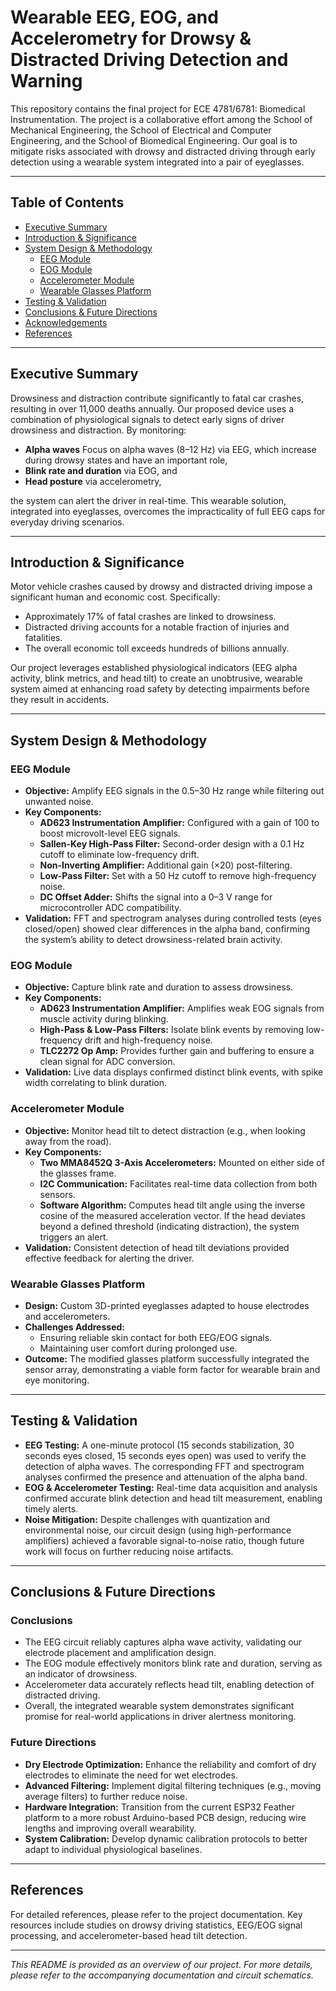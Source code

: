 # Wearable EEG, EOG, and Accelerometry for Drowsy & Distracted Driving Detection and Warning

This repository contains the final project for ECE 4781/6781: Biomedical Instrumentation. The project is a collaborative effort among the School of Mechanical Engineering, the School of Electrical and Computer Engineering, and the School of Biomedical Engineering. Our goal is to mitigate risks associated with drowsy and distracted driving through early detection using a wearable system integrated into a pair of eyeglasses.

---

## Table of Contents

- [Executive Summary](#executive-summary)
- [Introduction & Significance](#introduction--significance)
- [System Design & Methodology](#system-design--methodology)
  - [EEG Module](#eeg-module)
  - [EOG Module](#eog-module)
  - [Accelerometer Module](#accelerometer-module)
  - [Wearable Glasses Platform](#wearable-glasses-platform)
- [Testing & Validation](#testing--validation)
- [Conclusions & Future Directions](#conclusions--future-directions)
- [Acknowledgements](#acknowledgements)
- [References](#references)

---

## Executive Summary

Drowsiness and distraction contribute significantly to fatal car crashes, resulting in over 11,000 deaths annually. Our proposed device uses a combination of physiological signals to detect early signs of driver drowsiness and distraction. By monitoring:
- **Alpha waves** Focus on alpha waves (8–12 Hz) via EEG, which increase during drowsy states and have an important role,
- **Blink rate and duration** via EOG, and
- **Head posture** via accelerometry,

the system can alert the driver in real-time. This wearable solution, integrated into eyeglasses, overcomes the impracticality of full EEG caps for everyday driving scenarios.

---

## Introduction & Significance

Motor vehicle crashes caused by drowsy and distracted driving impose a significant human and economic cost. Specifically:
- Approximately 17% of fatal crashes are linked to drowsiness.
- Distracted driving accounts for a notable fraction of injuries and fatalities.
- The overall economic toll exceeds hundreds of billions annually.

Our project leverages established physiological indicators (EEG alpha activity, blink metrics, and head tilt) to create an unobtrusive, wearable system aimed at enhancing road safety by detecting impairments before they result in accidents.

---

## System Design & Methodology

### EEG Module

- **Objective:** Amplify EEG signals in the 0.5–30 Hz range while filtering out unwanted noise.
- **Key Components:**
  - **AD623 Instrumentation Amplifier:** Configured with a gain of 100 to boost microvolt-level EEG signals.
  - **Sallen-Key High-Pass Filter:** Second-order design with a 0.1 Hz cutoff to eliminate low-frequency drift.
  - **Non-Inverting Amplifier:** Additional gain (×20) post-filtering.
  - **Low-Pass Filter:** Set with a 50 Hz cutoff to remove high-frequency noise.
  - **DC Offset Adder:** Shifts the signal into a 0–3 V range for microcontroller ADC compatibility.
- **Validation:** FFT and spectrogram analyses during controlled tests (eyes closed/open) showed clear differences in the alpha band, confirming the system’s ability to detect drowsiness-related brain activity.

### EOG Module

- **Objective:** Capture blink rate and duration to assess drowsiness.
- **Key Components:**
  - **AD623 Instrumentation Amplifier:** Amplifies weak EOG signals from muscle activity during blinking.
  - **High-Pass & Low-Pass Filters:** Isolate blink events by removing low-frequency drift and high-frequency noise.
  - **TLC2272 Op Amp:** Provides further gain and buffering to ensure a clean signal for ADC conversion.
- **Validation:** Live data displays confirmed distinct blink events, with spike width correlating to blink duration.

### Accelerometer Module

- **Objective:** Monitor head tilt to detect distraction (e.g., when looking away from the road).
- **Key Components:**
  - **Two MMA8452Q 3-Axis Accelerometers:** Mounted on either side of the glasses frame.
  - **I2C Communication:** Facilitates real-time data collection from both sensors.
  - **Software Algorithm:** Computes head tilt angle using the inverse cosine of the measured acceleration vector. If the head deviates beyond a defined threshold (indicating distraction), the system triggers an alert.
- **Validation:** Consistent detection of head tilt deviations provided effective feedback for alerting the driver.

### Wearable Glasses Platform

- **Design:** Custom 3D-printed eyeglasses adapted to house electrodes and accelerometers.
- **Challenges Addressed:**
  - Ensuring reliable skin contact for both EEG/EOG signals.
  - Maintaining user comfort during prolonged use.
- **Outcome:** The modified glasses platform successfully integrated the sensor array, demonstrating a viable form factor for wearable brain and eye monitoring.

---

## Testing & Validation

- **EEG Testing:** A one-minute protocol (15 seconds stabilization, 30 seconds eyes closed, 15 seconds eyes open) was used to verify the detection of alpha waves. The corresponding FFT and spectrogram analyses confirmed the presence and attenuation of the alpha band.
- **EOG & Accelerometer Testing:** Real-time data acquisition and analysis confirmed accurate blink detection and head tilt measurement, enabling timely alerts.
- **Noise Mitigation:** Despite challenges with quantization and environmental noise, our circuit design (using high-performance amplifiers) achieved a favorable signal-to-noise ratio, though future work will focus on further reducing noise artifacts.

---

## Conclusions & Future Directions

### Conclusions

- The EEG circuit reliably captures alpha wave activity, validating our electrode placement and amplification design.
- The EOG module effectively monitors blink rate and duration, serving as an indicator of drowsiness.
- Accelerometer data accurately reflects head tilt, enabling detection of distracted driving.
- Overall, the integrated wearable system demonstrates significant promise for real-world applications in driver alertness monitoring.

### Future Directions

- **Dry Electrode Optimization:** Enhance the reliability and comfort of dry electrodes to eliminate the need for wet electrodes.
- **Advanced Filtering:** Implement digital filtering techniques (e.g., moving average filters) to further reduce noise.
- **Hardware Integration:** Transition from the current ESP32 Feather platform to a more robust Arduino-based PCB design, reducing wire lengths and improving overall wearability.
- **System Calibration:** Develop dynamic calibration protocols to better adapt to individual physiological baselines.

---



## References

For detailed references, please refer to the project documentation. Key resources include studies on drowsy driving statistics, EEG/EOG signal processing, and accelerometer-based head tilt detection.

---

*This README is provided as an overview of our project. For more details, please refer to the accompanying documentation and circuit schematics.*
